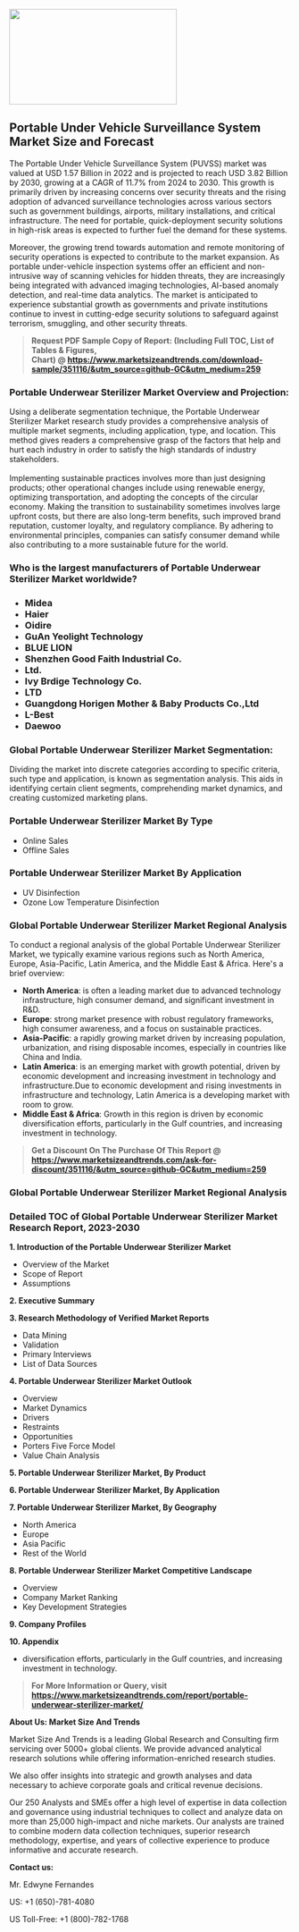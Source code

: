 <p><img class="alignnone size-medium wp-image-20088" src="https://ffe5etoiles.com/wp-content/uploads/2024/12/MST1-300x171.png" alt="" width="300" height="171" /></p><h2>Portable Under Vehicle Surveillance System Market Size and Forecast</h2><p>The Portable Under Vehicle Surveillance System (PUVSS) market was valued at USD 1.57 Billion in 2022 and is projected to reach USD 3.82 Billion by 2030, growing at a CAGR of 11.7% from 2024 to 2030. This growth is primarily driven by increasing concerns over security threats and the rising adoption of advanced surveillance technologies across various sectors such as government buildings, airports, military installations, and critical infrastructure. The need for portable, quick-deployment security solutions in high-risk areas is expected to further fuel the demand for these systems.</p><p>Moreover, the growing trend towards automation and remote monitoring of security operations is expected to contribute to the market expansion. As portable under-vehicle inspection systems offer an efficient and non-intrusive way of scanning vehicles for hidden threats, they are increasingly being integrated with advanced imaging technologies, AI-based anomaly detection, and real-time data analytics. The market is anticipated to experience substantial growth as governments and private institutions continue to invest in cutting-edge security solutions to safeguard against terrorism, smuggling, and other security threats.</p></p><blockquote id="" class=""><strong>Request PDF Sample Copy of Report: (Including Full TOC, List of Tables &amp; Figures, Chart)&nbsp;@&nbsp;<strong><a href="https://www.marketsizeandtrends.com/download-sample/351116/&utm_source=github-GC&utm_medium=259" target="_blank">https://www.marketsizeandtrends.com/download-sample/351116/&utm_source=github-GC&utm_medium=259</a></strong></strong></blockquote><h3 id="" class="">Portable Underwear Sterilizer Market&nbsp;Overview and Projection:</h3><p id="" class="">Using a deliberate segmentation technique, the Portable Underwear Sterilizer Market research study provides a comprehensive analysis of multiple market segments, including application, type, and location. This method gives readers a comprehensive grasp of the factors that help and hurt each industry in order to satisfy the high standards of industry stakeholders. <br /> <br />Implementing sustainable practices involves more than just designing products; other operational changes include using renewable energy, optimizing transportation, and adopting the concepts of the circular economy. Making the transition to sustainability sometimes involves large upfront costs, but there are also long-term benefits, such improved brand reputation, customer loyalty, and regulatory compliance. By adhering to environmental principles, companies can satisfy consumer demand while also contributing to a more sustainable future for the world.</p><h3 id="" class="">Who is the largest manufacturers of&nbsp;Portable Underwear Sterilizer Market worldwide?</h3><h3 class=""><p><ul><li>Midea </li><li> Haier </li><li> Oidire </li><li> GuAn Yeolight Technology </li><li> BLUE LION </li><li> Shenzhen Good Faith Industrial Co. </li><li> Ltd. </li><li> Ivy Brdige Technology Co. </li><li> LTD </li><li> Guangdong Horigen Mother & Baby Products Co.,Ltd </li><li> L-Best </li><li> Daewoo</li></ul></p></h3><h3 id="" class="">Global&nbsp;Portable Underwear Sterilizer Market Segmentation:</h3><p id="" class="">Dividing the market into discrete categories according to specific criteria, such type and application, is known as segmentation analysis. This aids in identifying certain client segments, comprehending market dynamics, and creating customized marketing plans.</p><h3 id="" class="">Portable Underwear Sterilizer Market&nbsp;By Type</h3><p><p><ul><li>Online Sales</li><li> Offline Sales</p></li></ul></p></p><h3 id="" class="">Portable Underwear Sterilizer Market&nbsp;By Application</h3><p class=""><p><ul><li>UV Disinfection</li><li> Ozone Low Temperature Disinfection</li></ul></p></p><h3 id="" class="">Global Portable Underwear Sterilizer Market Regional Analysis</h3><p id="" class="">To conduct a regional analysis of the global Portable Underwear Sterilizer Market, we typically examine various regions such as North America, Europe, Asia-Pacific, Latin America, and the Middle East &amp; Africa. Here's a brief overview:</p><ul><li><strong>North America</strong>: is often a leading market due to advanced technology infrastructure, high consumer demand, and significant investment in R&amp;D.</li><li><strong>Europe</strong>: strong market presence with robust regulatory frameworks, high consumer awareness, and a focus on sustainable practices.</li><li><strong>Asia-Pacific</strong>: a rapidly growing market driven by increasing population, urbanization, and rising disposable incomes, especially in countries like China and India.</li><li><strong>Latin America</strong>: is an emerging market with growth potential, driven by economic development and increasing investment in technology and infrastructure.Due to economic development and rising investments in infrastructure and technology, Latin America is a developing market with room to grow.</li><li><strong>Middle East &amp; Africa</strong>: Growth in this region is driven by economic diversification efforts, particularly in the Gulf countries, and increasing investment in technology.</li></ul><blockquote id="" class=""><strong>Get a Discount On The Purchase Of This Report @ <strong><a href="https://www.marketsizeandtrends.com/ask-for-discount/351116/&utm_source=github-GC&utm_medium=259" target="_blank">https://www.marketsizeandtrends.com/ask-for-discount/351116/&utm_source=github-GC&utm_medium=259</a></strong></strong></blockquote><h3 id="" class="">Global Portable Underwear Sterilizer Market Regional Analysis</h3><h3 id="" class="">Detailed TOC of Global Portable Underwear Sterilizer Market Research Report, 2023-2030</h3><p id="" class=""><strong>1. Introduction of the Portable Underwear Sterilizer Market</strong></p><ul><li>Overview of the Market</li><li>Scope of Report</li><li>Assumptions</li></ul><p id="" class=""><strong>2. Executive Summary</strong></p><p id="" class=""><strong>3. Research Methodology of Verified Market Reports</strong></p><ul><li>Data Mining</li><li>Validation</li><li>Primary Interviews</li><li>List of Data Sources</li></ul><p id="" class=""><strong>4. Portable Underwear Sterilizer Market Outlook</strong></p><ul><li>Overview</li><li>Market Dynamics</li><li>Drivers</li><li>Restraints</li><li>Opportunities</li><li>Porters Five Force Model</li><li>Value Chain Analysis</li></ul><p id="" class=""><strong>5. Portable Underwear Sterilizer Market, By Product</strong></p><p id="" class=""><strong>6. Portable Underwear Sterilizer Market, By Application</strong></p><p id="" class=""><strong>7. Portable Underwear Sterilizer Market, By Geography</strong></p><ul><li>North America</li><li>Europe</li><li>Asia Pacific</li><li>Rest of the World</li></ul><p id="" class=""><strong>8. Portable Underwear Sterilizer Market Competitive Landscape</strong></p><ul><li>Overview</li><li>Company Market Ranking</li><li>Key Development Strategies</li></ul><p id="" class=""><strong>9. Company Profiles</strong></p><p id="" class=""><strong>10. Appendix</strong></p><ul><li>diversification efforts, particularly in the Gulf countries, and increasing investment in technology.</li></ul><blockquote id="" class=""><strong>For More Information or Query, visit <strong><strong><a href="https://www.marketsizeandtrends.com/report/portable-underwear-sterilizer-market/" target="_blank">https://www.marketsizeandtrends.com/report/portable-underwear-sterilizer-market/</a></strong></strong></strong></blockquote><p id="" class=""><strong>About Us: Market Size And Trends</strong></p><p id="" class="">Market Size And Trends is a leading Global Research and Consulting firm servicing over 5000+ global clients. We provide advanced analytical research solutions while offering information-enriched research studies.</p><p id="" class="">We also offer insights into strategic and growth analyses and data necessary to achieve corporate goals and critical revenue decisions.</p><p id="" class="">Our 250 Analysts and SMEs offer a high level of expertise in data collection and governance using industrial techniques to collect and analyze data on more than 25,000 high-impact and niche markets. Our analysts are trained to combine modern data collection techniques, superior research methodology, expertise, and years of collective experience to produce informative and accurate research.</p><p id="" class=""><strong>Contact us:</strong></p><p id="" class="">Mr. Edwyne Fernandes</p><p id="" class="">US: +1 (650)-781-4080</p><p id="" class="">US Toll-Free: +1 (800)-782-1768</p>
